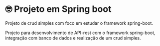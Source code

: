 # 🤓  Projeto em Spring boot

Projeto de crud simples com foco em estudar o framework spring-boot.

Projeto para desenvolvimento de API-rest com o framework spring-boot, integração com banco de dados e realização de um crud simples.
